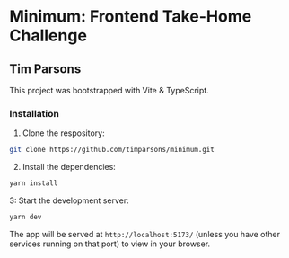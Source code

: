 # Minimum: Frontend Take-Home Challenge

## Tim Parsons

This project was bootstrapped with Vite & TypeScript.

### Installation

1. Clone the respository:

```bash
git clone https://github.com/timparsons/minimum.git
```

2. Install the dependencies:

```bash
yarn install
```

3: Start the development server:

```bash
yarn dev
```

The app will be served at `http://localhost:5173/` (unless you have other services running on that port) to view in your browser.
